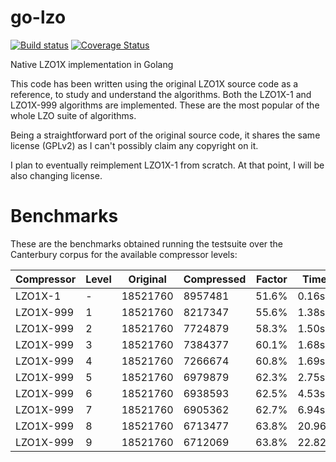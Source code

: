 # go-lzo

[![Build status](https://travis-ci.org/rasky/go-lzo.svg)](https://travis-ci.org/rasky/go-lzo)
[![Coverage Status](https://coveralls.io/repos/rasky/go-lzo/badge.svg?branch=master&service=github)](https://coveralls.io/github/rasky/go-lzo?branch=master)

Native LZO1X implementation in Golang

This code has been written using the original LZO1X source code as a reference,
to study and understand the algorithms. Both the LZO1X-1 and LZO1X-999
algorithms are implemented. These are the most popular of the whole LZO suite
of algorithms.

Being a straightforward port of the original source code, it shares the same
license (GPLv2) as I can't possibly claim any copyright on it.

I plan to eventually reimplement LZO1X-1 from scratch. At that point, I will be
also changing license.

# Benchmarks

These are the benchmarks obtained running the testsuite over the Canterbury
corpus for the available compressor levels:

Compressor | Level | Original | Compressed | Factor | Time | Speed
-----------|-------|----------|------------|--------|------|------
LZO1X-1   | - | 18521760 | 8957481 | 51.6% | 0.16s | 109MiB/s
LZO1X-999 | 1 | 18521760 | 8217347 | 55.6% | 1.38s | 13MiB/s
LZO1X-999 | 2 | 18521760 | 7724879 | 58.3% | 1.50s | 12MiB/s
LZO1X-999 | 3 | 18521760 | 7384377 | 60.1% | 1.68s | 10MiB/s
LZO1X-999 | 4 | 18521760 | 7266674 | 60.8% | 1.69s | 10MiB/s
LZO1X-999 | 5 | 18521760 | 6979879 | 62.3% | 2.75s | 6.4MiB/s
LZO1X-999 | 6 | 18521760 | 6938593 | 62.5% | 4.53s | 3.9MiB/s
LZO1X-999 | 7 | 18521760 | 6905362 | 62.7% | 6.94s | 2.5MiB/s
LZO1X-999 | 8 | 18521760 | 6713477 | 63.8% | 20.96s | 863KiB/s
LZO1X-999 | 9 | 18521760 | 6712069 | 63.8% | 22.82s | 792KiB/s

